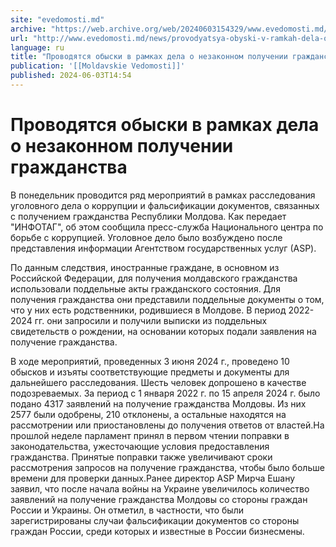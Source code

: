 ```yaml
---
site: "evedomosti.md"
archive: "https://web.archive.org/web/20240603154329/www.evedomosti.md/news/provodyatsya-obyski-v-ramkah-dela-o-nezakonnom-poluchenii-gr"
url: "http://www.evedomosti.md/news/provodyatsya-obyski-v-ramkah-dela-o-nezakonnom-poluchenii-gr"
language: ru
title: "Проводятся обыски в рамках дела о незаконном получении гражданства"
publication: '[[Moldavskie Vedomosti]]'
published: 2024-06-03T14:54
---
```


# Проводятся обыски в рамках дела о незаконном получении гражданства

В понедельник проводится ряд мероприятий в рамках расследования уголовного дела о коррупции и фальсификации документов, связанных с получением гражданства Республики Молдова. Как передает "ИНФОТАГ", об этом сообщила пресс-служба Национального центра по борьбе с коррупцией. Уголовное дело было возбуждено после представления информации Агентством государственных услуг (АSP).

По данным следствия, иностранные граждане, в основном из Российской Федерации, для получения молдавского гражданства использовали поддельные акты гражданского состояния. Для получения гражданства они представили поддельные документы о том, что у них есть родственники, родившиеся в Молдове. В период 2022-2024 гг. они запросили и получили выписки из поддельных свидетельств о рождении, на основании которых подали заявления на получение гражданства.

В ходе мероприятий, проведенных 3 июня 2024 г., проведено 10 обысков и изъяты соответствующие предметы и документы для дальнейшего расследования. Шесть человек допрошено в качестве подозреваемых. За период с 1 января 2022 г. по 15 апреля 2024 г. было подано 4317 заявлений на получение гражданства Молдовы. Из них 2577 были одобрены, 210 отклонены, а остальные находятся на рассмотрении или приостановлены до получения ответов от властей.На прошлой неделе парламент принял в первом чтении поправки в законодательства, ужесточающие условия предоставления гражданства. Принятые поправки также увеличивают сроки рассмотрения запросов на получение гражданства, чтобы было больше времени для проверки данных.Ранее директор ASP Мирча Ешану заявил, что после начала войны на Украине увеличилось количество заявлений на получение гражданства Молдовы со стороны граждан России и Украины. Он отметил, в частности, что были зарегистрированы случаи фальсификации документов со стороны граждан России, среди которых и известные в России бизнесмены.
